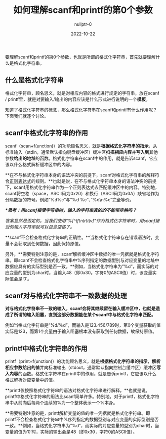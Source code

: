 ﻿---
layout: post
title: "如何理解scanf和printf的第0个参数"
date:   2022-10-22
tags: [C,Standard Library Function,Programming Language]
comments: true
author: nullptr-0
---

要理解scanf和printf的第0个参数，也就是所谓的格式化字符串，首先就要理解什么是格式化字符串。
## **什么是格式化字符串**
格式化字符串，顾名思义，就是对相应内容的格式进行规定的字符串，放在scanf / printf里，就是对要输入/输出的内容应该是什么形式进行说明的一个**模板**。

知道了格式化字符串的概念，那么格式化字符串在scanf和printf有什么作用呢？下面我们就逐个讨论。
## **scanf中格式化字符串的作用**
scanf（scan+f(unction)）的功能顾名思义，就是**根据格式化字符串的指示**，从标准输入（stdin，通常默认指向键盘缓冲区）缓冲区**扫描相应内容**并**写入到**其他参数**给出的地址**的函数。格式化字符串在scanf中的作用，就是告诉scanf，它应该以什么格式解析缓冲区中的内容。

**在不与格式化字符串本身的语法冲突的前提下，scanf对格式化字符串的解释符合[正则表达式](https://www.runoob.com/regexp/regexp-tutorial.html)的规则。**也就是说，在不与格式化字符串本身的语法冲突的前提下，scanf用格式化字符串作为一个正则表达式去匹配缓冲区中的内容。特别地，scanf将空格（space，ASCII码为0x20）和换行（ASCII码为0x0A）缺省地作为分隔数据的符号。例如”%d%c”与”%d %c”、”%d\n%c”完全等价。

***\*思考：用scanf接受字符串时，输入的字符串真的的不能带空格吗？***

*答案显然是否定的。当我们使用"%\[^\f\n\r\t\v\]"作为格式化字符串时，用scanf接受的输入字符串就可以包含空格了。*

**scanf不会检查格式化字符串的正确性。**当格式化字符串存在错误语法时，变量不会获取到任何数据，因此保持原值。

另外，**需要特别注意的是，scanf解析缓冲区中数据的唯一凭据就是格式化字符串。即scanf不会检查格式化字符串中%序列指定的数据型别与对应变量的地址中数据应具有的实际型别是否一致。**例如，当格式化字符串为”%d”，而实际的对应变量的型别为char时，当输入48（即0x30，字符0的ASCII值）时，该变量实际值会是’0’。
## **scanf对与格式化字符串不一致数据的处理**
**对与格式化字符串不一致的输入，scanf会将其继续留在输入缓冲区中，也就是造成了所谓的输入阻塞，直到这部分数据能在某个scanf中与格式化字符串匹配。**

例如当格式化字符串是”%d/%d”，而输入是123.456/789时，第0个变量获取的值实际是123，而第1个变量由于输入阻塞根本没有获取到任何数据，故保持原值。
## **printf中格式化字符串的作用**
printf（print+f(unction)）的功能顾名思义，就是**根据格式化字符串的指示**，**解析相应参数给出的值**并向标准输出（stdout，通常默认指向控制台缓冲区）缓冲区**写入内容**的函数。格式化字符串在printf中的作用，就是告诉printf，它应该以什么格式解析对应变量中的值。

**printf仅按照格式化字符串的语法对格式化字符串进行解释。**也就是说，printf中格式化字符串的用法比scanf简单许多。特别地，对于printf，格式化字符串中从前向后每两个连续的%为一个整体表示一个%本身。

**需要特别注意的是，printf解析变量的值的唯一凭据就是格式化字符串。即printf不会检查格式化字符串中%序列指定的数据型别与对应变量的实际型别是否一致。**例如，当格式化字符串为”%d”，而实际的对应变量的型别为char时，当变量的值为’0’时，实际的输出会是48（即0x30，字符0的ASCII值）。